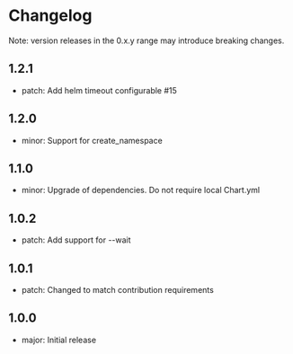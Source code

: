 # Changelog
Note: version releases in the 0.x.y range may introduce breaking changes.

## 1.2.1

- patch: Add helm timeout configurable #15

## 1.2.0

- minor: Support for create_namespace

## 1.1.0

- minor: Upgrade of dependencies. Do not require local Chart.yml

## 1.0.2

- patch: Add support for --wait

## 1.0.1

- patch: Changed to match contribution requirements

## 1.0.0

- major: Initial release
